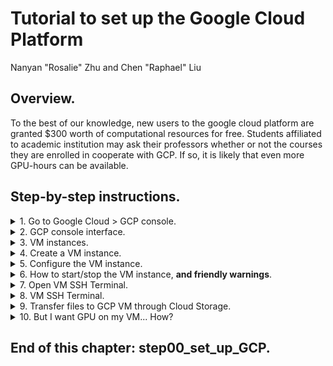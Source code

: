 # Tutorial to set up the Google Cloud Platform
Nanyan "Rosalie" Zhu and Chen "Raphael" Liu

## Overview.
To the best of our knowledge, new users to the google cloud platform are granted $300 worth of computational resources for free. Students affiliated to academic institution may ask their professors whether or not the courses they are enrolled in cooperate with GCP. If so, it is likely that even more GPU-hours can be available.

## Step-by-step instructions.

<details>
<summary>1. Go to Google Cloud > GCP console.</summary>
<br>

Go to [https://cloud.google.com](https://cloud.google.com).

You will see an interface similar to this (though it might change from time to time). Click on the "Go to console" button and let it take you to the GCP console.
![GCP_homepage](/Step00_set_up_GCP/Images/GCP_homepage.PNG)

If you are a new user, this will bring you to a page where Google asks you to log in. **For students in BMEN4460, please remember to log out of all non-Columbia google accounts before logging in with you Columbia account. Otherwise it will be very likely for you to set up a personal non-Columbia GCP account by mistake!** The log in process is quite straightforward, and please mind to not check the "auto-payment" (or something like that) option. You should receive a $300 computational resources for free as a new user, plus the $50 additional coupon provided by Dr. Andrew Laine if you are in BMEN4460. **Before you redeem your coupons, please also remember to sign out all non-Columbia google accounts!**

</details>

<details>
<summary>2. GCP console interface.</summary>
<br>

You should see an interface like this, assuming you have logged in your google account.
<img src="/Step00_set_up_GCP/Images/GCP_console.png" width="600px" height="300px">

</details>

<details>
<summary>3. VM instances.</summary>
<br>

Navigate to and click on the "Compute Engine" > "VM instances" button. Just FYI, "VM" stands for "virtual machine".
<img src="/Step00_set_up_GCP/Images/VM_instances_button.png" width="300px" height="400px">

</details>

<details>
<summary>4. Create a VM instance.</summary>
<br>

Wait for the compute engine to get ready. Once ready, click on "Create" to create a new VM instance.
<img src="/Step00_set_up_GCP/Images/VM_instance.png" width="800px" height="300px">

</details>

<details>
<summary>5. Configure the VM instance.</summary>
<br>

Configure the VM according to your needs. Most configurations can be modified after the intialization.
**You will probably need a VM without GPU and a VM with GPU. The following settings are for the VM without GPU.**

- The region and zone probably doesn't matter.
- Please select the computational resources (number of CPUs and amount of memory) according to your needs. In this case we selected 4 CPUs and 26 GB memory. You might want larger memory depending on your project.
- Also note that on the upper right corner there is an estimation of the monthly cost based on your current configuration. That gives you a rough idea on how you want to manage your budget.
- For students enrolled in the BMEN4460 instructed by Dr. Andrew Laine and Dr. Jia Guo, you are strongly suggested to select the "Debian GNU/Linux 9 (stretch)" for the Boot disk.
- Don't try to add GPUs yet, there will be a future section on how to do that.
- In the "firewall" section (not included in the following screenshot), you probably want to check "allow HTTP traffic" and "allow HTTPS traffic" in case you need network connection to your VM.
- At last, you may need a larger disk than the default setup to store more data. (In fact, the default setup cannot even contain anaconda that we will download soon.) In the "boot disk" section, click on "change", and make the disk as large as you wish. As our habit, we typically use something like 100 GB.
<img src="/Step00_set_up_GCP/Images/VM_configuration.png" width="800px" height="600px">

<img src="/Step00_set_up_GCP/Images/make_disk_larger.png" width="400px" height="300px">

Click "create" on the very bottom of the page once you are confident in the selections.

</details>

<details>
<summary>6. How to start/stop the VM instance, <strong>and friendly warnings</strong>.</summary>
<br>

- **The VM is automatically started now. You need to manually stop it if you don't need it right away.**
- **Whenever the VM is in the "start" status you are charged for the computational resource. We have a friend being charged $400+ because she forgot to hit "stop" and left the VM running for several months after a computer science course. So please "stop" it when you are not using it.**
- In most cases, you only need to use the "start" and "stop" button. If you click "reset" you will most likely lose any data you put on the VM. If you are done with the course and really no longer what this VM you can "delete" it as you wish.
<img src="/Step00_set_up_GCP/Images/start_VM.png" width="800px" height="300px">

</details>

<details>
<summary>7. Open VM SSH Terminal.</summary>
<br>

After you "start" the instance, you may open the SSH Terminal by clicking the following button. It usually takes half a minute or so before you are brought to the next window.
<img src="/Step00_set_up_GCP/Images/VM_SSH_open.png" width="800px" height="200px">

</details>

<details>
<summary>8. VM SSH Terminal.</summary>
<br>

The GCP VM SSH terminal looks like this. You can pretty much use any Linux command line code here.
<img src="/Step00_set_up_GCP/Images/VM_SSH_terminal.png"  width="800px" height="200px">

</details>

<details>
<summary>9. Transfer files to GCP VM through Cloud Storage.</summary>
<br>

You can choose a way to transfer your files to GCP VM from [here](https://cloud.google.com/compute/docs/instances/transfer-files). Note that you will be transferring from/to your local device to/from a Linux VM instance.

The recommended way is to transfer file to the GCP VM over the Cloud Storage bucket. Note that the Cloud Storage bucket allow for unlimited memory (probably?) as long as you have an GCP account. You will not be charged over the duration you transfer files from your local device to Cloud Storage bucket; you will only be charged when you transfer from the Cloud Storage bucket to the GCP VM.

The following instructions are copied from [Cloud Storage official website](https://cloud.google.com/compute/docs/instances/transfer-files).
  1. Create a new Cloud Storage bucket or identify an existing bucket that you want to use to transfer files.
  2. From your workstation, upload files to the bucket.
  3. Connect to your instance over SSH or RDP:
  - Connect to a Linux instance over SSH.
  - Connect to a Windows instance over RDP.
  4. On your instance, download files from the bucket.

</details>

<details>
<summary>10. But I want GPU on my VM... How?</summary>
<br>

As we have mentioned before, the VM configuration above are just for a VM without GPU. However, there are future cases that you do need a GPU, for example, an assignment with GPU requirement or the final project. Therefore we made this section specifically to help you set up a VM with GPU.

**Please note that you'd better stop the VM with GPU once it is successfully created, and never start it when you truly need it, because the unit cost of the GPU-VM is significantly higher than its non-GPU counterpart.**

  <details>
  <summary>Action 1. Upgrade your account.</summary>
  <br>
  
  Do not let this title scare you. The upgrade action is free (to the best of our knowledge).
  
  Go to GCP Console > "IAM & admin" > "Quotas".
  
  <img src="/Step00_set_up_GCP/Images/Quotas.PNG" width="500px" height="200px">
  
  Click on "upgrade account"
  
  <img src="/Step00_set_up_GCP/Images/Quotas_upgrade_account.PNG" width="300px" height="100px">
  
  </details>

  <details>
  <summary>Action 2. Check your GPU quotas.</summary>
  <br>
  
  Once you upgraded your account, you can take a look at your GPU quotas. You can clearly see 4 options, "Quota type", "Service", "Metric", and "Location". Go to "Metric" and deselect everything by clicking on the "None" button in blue, and only select "GPUs (all regions)". You will see that your GPU limit is set to 0, which means you are not allowed any GPU.
  
  <img src="/Step00_set_up_GCP/Images/Quotas_GPUs.PNG" width="600px" height="200px">
  </details>
  
  <details>
  <summary>Action 3. Request increase in GPU quotas.</summary>
  <br>
  
  The next thing to do is to request an increase in your GPU quotas. Select that quota, click on "EDIT QUOTAS" and file a request. Fill in your contact information and update the quota limit to 1 instead of 0.
  
  <img src="/Step00_set_up_GCP/Images/Quota_request_global.PNG" width="800px" height="300px">
  
  Once you have sent that request, you will be notified by both the following words and a confirmation email. **It usually takes 2 business days for the request to be approved.**
  
  <img src="/Step00_set_up_GCP/Images/Quota_request_global_sent.PNG" width="400px" height="150px">
  
  </details>
  
  <details>
  <summary>Action 4. VM configuration - with GPU.</summary>
  <br>
  
  This time we are about to create a VM with GPU. Please use the link provided by [GCP Deep Learning VM](https://console.cloud.google.com/marketplace/details/click-to-deploy-images/deeplearning?_ga=2.19262078.750252723.1580157876-591983468.1579623379).
  
  The recommended configurations are as follows. Please remember to ask it to install the NVIDIA GPU Driver.
  
  <img src="/Step00_set_up_GCP/Images/GPU_VM.PNG" width="400px" height="150px">
  
  </details>
  
</details>

## End of this chapter: step00_set_up_GCP.
